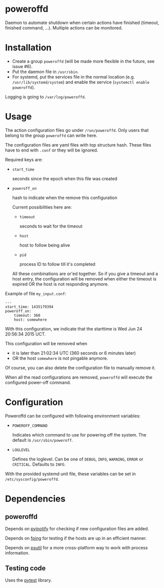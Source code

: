 # poweroffd
Daemon to automate shutdown when certain actions have finished (timeout, finished command, ...). Multiple actions can be monitored.

# Installation
- Create a group `poweroffd` (will be made more flexible in the future, see issue #6).
- Put the daemon file in `/usr/sbin`.
- For systemd, put the services file in the normal location (e.g. `/usr/lib/systemd/system`) and enable the service (`systemctl enable poweroffd`).

Logging is going to `/var/log/poweroffd`.

# Usage

The action configuration files go under `/run/poweroffd`. Only users that belong to the group `poweroffd` can write here.

The configuration files are yaml files with top structure hash. These files have to end with `.conf` or they will be ignored.

Required keys are:

  - `start_time`

      seconds since the epoch when this file was created
         
  - `poweroff_on`
      
      hash to indicate when the remove this configuration
      
      Current possibilities here are:
        
      - `timeout`

          seconds to wait for the timeout
 
      - `host`

          host to follow being alive

      - `pid`

          process ID to follow till it's completed

     All these combinations are or'ed together. So if you give a timeout and a host entry, the configuration will be removed when either the timeout is expired OR the host is not responding anymore.
     
Example of file `my_input.conf`:

    ---
    start_time: 1435179394
    poweroff_on:
        timeout: 360
        host: somewhere

With this configuration, we indicate that the starttime is Wed Jun 24 20:56:34 2015 UCT.

This configuration will be removed when

- it is later than 21:02:34 UTC (360 seconds or 6 minutes later)
- OR the host `somewhere` is not pingable anymore.

Of course, you can also delete the configuration file to manually remove it.

When all the read configurations are removed, `poweroffd` will execute the configured power-off command.

# Configuration

Poweroffd can be configured with following environment variables:

  - `POWEROFF_COMMAND`

    Indicates which command to use for powering off the system. The default is `/usr/sbin/poweroff`.

  - `LOGLEVEL`

    Defines the loglevel. Can be one of `DEBUG`, `INFO`, `WARNING`, `ERROR` or `CRITICAL`. Defaults to `INFO`.

With the provided systemd unit file, these variables can be set in `/etc/sysconfig/poweroffd`.

# Dependencies

## poweroffd

Depends on [pyinotify](https://github.com/seb-m/pyinotify) for checking if new configuration files are added.

Depends on [fping](http://fping.org/) for testing if the hosts are up in an efficient manner.

Depends on [psutil](http://pythonhosted.org/psutil/) for a more cross-platform way to work with process information.

## Testing code

Uses the [pytest](http://pytest.org) library.
